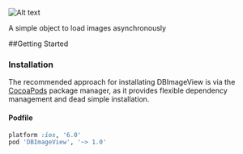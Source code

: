 ![Alt text](http://bogodaniele.com/apps/development/dbimageview/github/dbimageview_splash.png)

A simple object to load images asynchronously

##Getting Started

### Installation

The recommended approach for installating DBImageView is via the [CocoaPods](http://cocoapods.org/) package manager, as it provides flexible dependency management and dead simple installation.

#### Podfile

```ruby
platform :ios, '6.0'
pod 'DBImageView', '~> 1.0'
```
